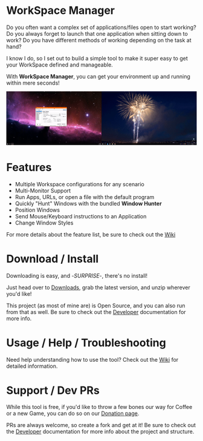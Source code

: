 # WorkSpace Manager

Do you often want a complex set of applications/files open to start working? Do you always forget to launch that one application when sitting down to work? Do you have different methods of working depending on the task at hand?

I know I do, so I set out to build a simple tool to make it super easy to get your WorkSpace defined and manageable.

With **WorkSpace Manager**, you can get your environment up and running within mere seconds!

![Demo](./assets/demo.gif)

# Features

* Multiple Workspace configurations for any scenario
* Multi-Monitor Support
* Run Apps, URLs, or open a file with the default program
* Quickly "Hunt" Windows with the bundled **Window Hunter**
* Position Windows
* Send Mouse/Keyboard instructions to an Application
* Change Window Styles

For more details about the feature list, be sure to check out the [Wiki](../../wiki)

# Download / Install

Downloading is easy, and -*SURPRISE*-, there's no install!

Just head over to [Downloads](../../downloads), grab the latest version, and unzip wherever you'd like!

This project (as most of mine are) is Open Source, and you can also run from that as well. Be sure to check out the [Developer](./docs/dev.md) documentation for more info.

# Usage / Help / Troubleshooting

Need help understanding how to use the tool? Check out the [Wiki](../../wiki) for detailed information.

# Support / Dev PRs

While this tool is free, if you'd like to throw a few bones our way for Coffee or a new Game, you can do so on our [Donation page](http://rebrand.ly/nfgDono).

PRs are always welcome, so create a fork and get at it! Be sure to check out the [Developer](../../wiki/dev) documentation for more info about the project and structure.